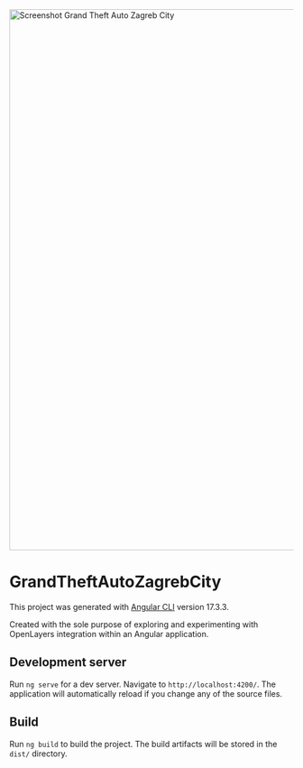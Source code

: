 <img width="959" alt="Screenshot Grand Theft Auto Zagreb City" src="https://github.com/0-bcda-0/AIT-GrandTheftAutoZagrebCity/assets/57132818/713dd6b4-cc52-4363-b916-175c5cbbb517">

# GrandTheftAutoZagrebCity

This project was generated with [Angular CLI](https://github.com/angular/angular-cli) version 17.3.3.

Created with the sole purpose of exploring and experimenting with OpenLayers integration within an Angular application.

## Development server

Run `ng serve` for a dev server. Navigate to `http://localhost:4200/`. The application will automatically reload if you change any of the source files.

## Build

Run `ng build` to build the project. The build artifacts will be stored in the `dist/` directory.

